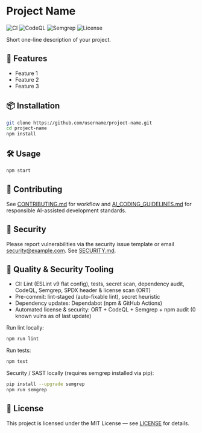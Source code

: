 # Project Name

![CI](https://github.com/username/project-name/actions/workflows/ci.yml/badge.svg)
![CodeQL](https://github.com/username/project-name/actions/workflows/ci.yml/badge.svg?label=CodeQL)
![Semgrep](https://img.shields.io/badge/semgrep-configured-brightgreen)
![License](https://img.shields.io/badge/license-MIT-blue.svg)

Short one-line description of your project.

## 🚀 Features
- Feature 1
- Feature 2
- Feature 3

## 📦 Installation
```bash
git clone https://github.com/username/project-name.git
cd project-name
npm install
```

## 🛠 Usage
```bash
npm start
```

## 🤝 Contributing
See [CONTRIBUTING.md](CONTRIBUTING.md) for workflow and [AI_CODING_GUIDELINES.md](AI_CODING_GUIDELINES.md) for responsible AI-assisted development standards.

## 🔐 Security
Please report vulnerabilities via the security issue template or email security@example.com. See [SECURITY.md](SECURITY.md).

## 🧪 Quality & Security Tooling
- CI: Lint (ESLint v9 flat config), tests, secret scan, dependency audit, CodeQL, Semgrep, SPDX header & license scan (ORT)
- Pre-commit: lint-staged (auto-fixable lint), secret heuristic
- Dependency updates: Dependabot (npm & GitHub Actions)
- Automated license & security: ORT + CodeQL + Semgrep + npm audit (0 known vulns as of last update)

Run lint locally:
```bash
npm run lint
```

Run tests:
```bash
npm test
```

Security / SAST locally (requires semgrep installed via pip):
```bash
pip install --upgrade semgrep
npm run semgrep
```

## 📄 License
This project is licensed under the MIT License — see [LICENSE](LICENSE.md) for details.
